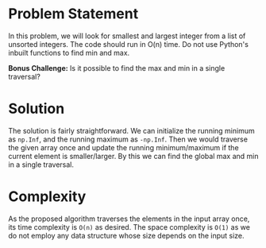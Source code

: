 # Problem Statement

In this problem, we will look for smallest and largest integer from a list of unsorted integers. The code should run in O(n) time. Do not use Python's inbuilt functions to find min and max.

**Bonus Challenge:** Is it possible to find the max and min in a single traversal?

# Solution

The solution is fairly straightforward. We can initialize the running minimum as `np.Inf`, and the running maximum as `-np.Inf`. Then we would traverse the given array once and update the running minimum/maximum if the current element is smaller/larger. By this we can find the global max and min in a single traversal. 

# Complexity

As the proposed algorithm traverses the elements in the input array once, its time complexity is `O(n)` as desired. The space complexity is `O(1)` as we do not employ any data structure whose size depends on the input size.